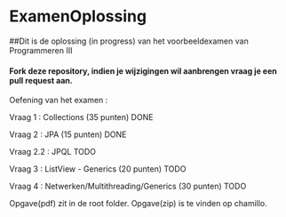 # ExamenOplossing

##Dit is de oplossing (in progress) van het voorbeeldexamen van Programmeren III

#### Fork deze repository, indien je wijzigingen wil aanbrengen vraag je een pull request aan.

Oefening van het examen : 

Vraag 1 : Collections (35 punten) DONE

Vraag 2 : JPA (15 punten) DONE

Vraag 2.2 : JPQL TODO

Vraag 3 : ListView - Generics (20 punten) TODO

Vraag 4 : Netwerken/Multithreading/Generics (30 punten) TODO


Opgave(pdf) zit in de root folder.
Opgave(zip) is te vinden op chamillo.
